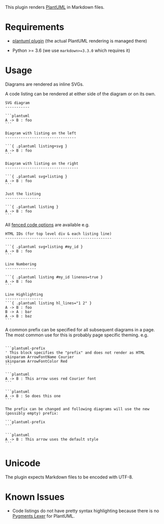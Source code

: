 This plugin renders [PlantUML](https://plantuml.com/) in Markdown files.

# Requirements

* [plantuml plugin](https://plugins.getnikola.com/#plantuml) (the actual PlantUML rendering is managed there)

* Python >= 3.6 (we use `markdown>=3.3.0` which requires it)

# Usage

Diagrams are rendered as inline SVGs.

A code listing can be rendered at either side of the diagram or on its own.

~~~text
SVG diagram
-----------
  
```plantuml
A -> B : foo
```

Diagram with listing on the left
--------------------------------

```{ .plantuml listing+svg }
A -> B : foo
```

Diagram with listing on the right
---------------------------------

```{ .plantuml svg+listing }
A -> B : foo
```

Just the listing
----------------

```{ .plantuml listing }
A -> B : foo
```
~~~

All [fenced code options](https://python-markdown.github.io/extensions/fenced_code_blocks/) are available e.g.

~~~text
HTML IDs (for top level div & each listing line)
------------------------------------------------

```{ .plantuml svg+listing #my_id }
A -> B : foo
```

Line Numbering
--------------

```{ .plantuml listing #my_id linenos=true }
A -> B : foo
```

Line Highlighting
-----------------
```{ .plantuml listing hl_lines="1 2" }
A -> B : foo
B -> A : bar
A -> B : baz
```

~~~

A common prefix can be specified for all subsequent diagrams in a page.
The most common use for this is probably page specific theming.  e.g.

~~~text

```plantuml-prefix
' This block specifies the "prefix" and does not render as HTML
skinparam ArrowFontName Courier
skinparam ArrowFontColor Red
```

```plantuml
A -> B : This arrow uses red Courier font
```

```plantuml
A -> B : So does this one
```

The prefix can be changed and following diagrams will use the new (possibly empty) prefix:

```plantuml-prefix
```

```plantuml
A -> B : This arrow uses the default style
```
~~~

# Unicode

The plugin expects Markdown files to be encoded with UTF-8.

# Known Issues

* Code listings do not have pretty syntax highlighting because there is no
  [Pygments Lexer](https://pygments.org/docs/lexers/) for PlantUML.
  